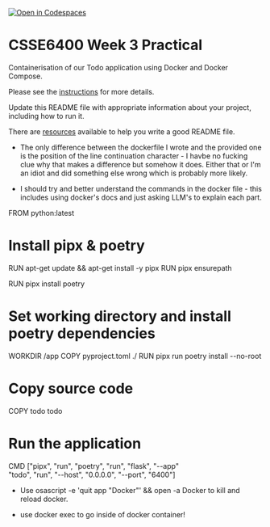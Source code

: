 [![Open in Codespaces](https://classroom.github.com/assets/launch-codespace-2972f46106e565e64193e422d61a12cf1da4916b45550586e14ef0a7c637dd04.svg)](https://classroom.github.com/open-in-codespaces?assignment_repo_id=18675703)
# CSSE6400 Week 3 Practical

Containerisation of our Todo application using Docker and Docker Compose.

Please see the [instructions](https://csse6400.uqcloud.net/practicals/week03) for more details.

Update this README file with appropriate information about your project,
including how to run it.

There are [resources](https://www.makeareadme.com) available to help you write a good README file.


- The only difference between the dockerfile I wrote and the provided one is the position of the line continuation character - I havbe no fucking clue why that makes a difference but somehow it does. Either that or I'm an idiot and did something else wrong which is probably more likely.

- I should try and better understand the commands in the docker file - this includes using docker's docs and just asking LLM's to explain each part.


FROM python:latest

# Install pipx & poetry
RUN apt-get update && apt-get install -y pipx
RUN pipx ensurepath

RUN pipx install poetry

# Set working directory and install poetry dependencies
WORKDIR /app
COPY pyproject.toml ./
RUN pipx run poetry install --no-root

# Copy source code
COPY todo todo

# Run the application
CMD ["pipx", "run", "poetry", "run", "flask", "--app" \
    "todo", "run", "--host", "0.0.0.0", "--port", "6400"]

- Use  osascript -e 'quit app "Docker"' && open -a Docker to kill and reload docker.

- use docker exec to go inside of docker container!
